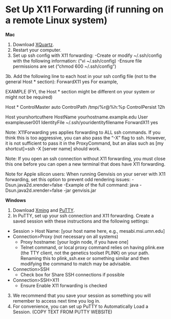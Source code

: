 # Set Up X11 Forwarding (if running on a remote Linux system)

**Mac** 
1. Download [XQuartz](https://www.xquartz.org/).
2. Restart your computer.
3. Set up ssh config with X11 forwarding:
  -Create or modify ~/.ssh/config with the following information: (“vi ~/.ssh/config)
  -Ensure file permissions are set (“chmod 600 ~/.ssh/config”)

3b. Add the following line to each host in your ssh config file (not to the general Host * section):
  ForwardX11 yes
  For example,

EXAMPLE (FYI, the Host * section might be different on your system or might not be required)

Host *
        ControlMaster auto
        ControlPath /tmp/%r@%h:%p
        ControlPersist 12h
        
Host yourshortcuthere
        HostName yourhostname.example.edu
        User exampleuser001
        IdentityFile ~/.ssh/youridentityfilename
        ForwardX11 yes

Note: X11Forwarding yes applies forwarding to ALL ssh commands. If you think this is too aggressive, you can also pass the “-X” flag to ssh. However, it is not sufficient to pass it in the ProxyCommand, but an alias such as [my shortcut]=ssh -X [server name] should work.

Note: If you open an ssh connection without X11 forwarding, you must close this one before you can open a new terminal that does have X11 forwarding.

Note for Apple silicon users: When running Genvisis on your server with X11 forwarding, set this option to prevent odd rendering issues: -Dsun.java2d.xrender=false 
  -Example of the full command: java -Dsun.java2d.xrender=false -jar genvisis.jar



**Windows**
1. Download [Xming](https://xming.en.softonic.com/download) and [PuTTY](https://www.putty.org/).
2. In PuTTY, set up your ssh connection and X11 forwarding. Create a saved session with these instructions and the following settings:
  * Session > Host Name: [your host name here, e.g., mesabi.msi.umn.edu]
  * Connection>Proxy (not necessary on all systems)
    * Proxy hostname: [your login node, if you have one]
    * Telnet command, or local proxy command relies on having plink.exe (the TTY client, not the genetics toolset PLINK) on your path. Renaming this to plink_ssh.exe or something similar and then modifying the command to match may be advisable.
  * Connection>SSH
    * Check box for Share SSH connections if possible
  * Connection>SSH>X11
    * Ensure Enable X11 forwarding is checked

3. We recommend that you save your session as something you will remember to access next time you log in.
4. For convenience, you can set up PuTTY to Automatically Load a Session. (COPY TEXT FROM PUTTY WEBSITE)
